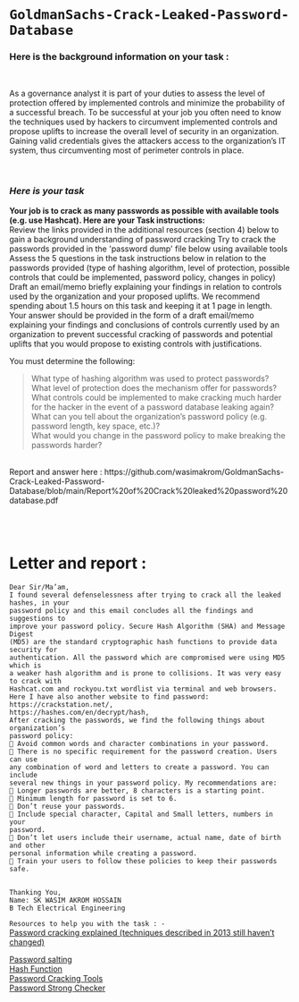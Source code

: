  # `GoldmanSachs-Crack-Leaked-Password-Database` <br/> 
  <h3><b> Here is the background information on your task :  </b> </h3>
  <br/>
  
  <p>
  As a governance analyst it is part of your duties to assess the level of protection offered by implemented controls and minimize the probability of a successful breach. To be successful at your job you often need to know the techniques used by hackers to circumvent implemented controls and propose uplifts to increase the overall level of security in an organization. Gaining valid credentials gives the attackers access to the organization’s IT system, thus circumventing most of perimeter controls in place.
  </p> 
  <br/>
 
  <h3> <i> Here is your task </i></h3>
  <p>
  
  <b>Your job is to crack as many passwords as possible with available tools (e.g. use Hashcat). Here are your Task instructions: </b> <br>
Review the links provided in the additional resources (section 4) below to gain a background understanding of password cracking
Try to crack the passwords provided in the 'password dump' file below using available tools
Assess the 5 questions in the task instructions below in relation to the passwords provided (type of hashing algorithm, level of protection, possible controls that could be implemented, password policy, changes in policy)
Draft an email/memo briefly explaining your findings in relation to controls used by the organization and your proposed uplifts. We recommend spending about 1.5 hours on this task and keeping it at 1 page in length. 
Your answer should be provided in the form of a draft email/memo explaining your findings and conclusions of controls currently used by an organization to prevent successful cracking of passwords and potential uplifts that you would propose to existing controls with justifications.

You must determine the following:
 > What type of hashing algorithm was used to protect passwords? <br>
What level of protection does the mechanism offer for passwords?  <br>
What controls could be implemented to make cracking much harder for the hacker in the event of a password database leaking again?  <br>
What can you tell about the organization’s password policy (e.g. password length, key space, etc.)?   <br>
What would you change in the password policy to make breaking the passwords harder?   

 <br>
 Report and answer here : https://github.com/wasimakrom/GoldmanSachs-Crack-Leaked-Password-Database/blob/main/Report%20of%20Crack%20leaked%20password%20database.pdf
  </p>
  <br>
  <br>
  
 # Letter and report : 
 ```
 Dear Sir/Ma’am, 
I found several defenselessness after trying to crack all the leaked hashes, in your 
password policy and this email concludes all the findings and suggestions to 
improve your password policy. Secure Hash Algorithm (SHA) and Message Digest 
(MD5) are the standard cryptographic hash functions to provide data security for 
authentication. All the password which are compromised were using MD5 which is 
a weaker hash algorithm and is prone to collisions. It was very easy to crack with 
Hashcat.com and rockyou.txt wordlist via terminal and web browsers.
Here I have also another website to find password: https://crackstation.net/,
https://hashes.com/en/decrypt/hash,
After cracking the passwords, we find the following things about organization’s 
password policy:
 Avoid common words and character combinations in your password.
 There is no specific requirement for the password creation. Users can use 
any combination of word and letters to create a password. You can include 
several new things in your password policy. My recommendations are: 
 Longer passwords are better, 8 characters is a starting point. 
 Minimum length for password is set to 6. 
 Don’t reuse your passwords.
 Include special character, Capital and Small letters, numbers in your 
password. 
 Don’t let users include their username, actual name, date of birth and other 
personal information while creating a password.
 Train your users to follow these policies to keep their passwords safe.


Thanking You,
Name: SK WASIM AKROM HOSSAIN
B Tech Electrical Engineering

 ```
  
  ` Resources to help you with the task : - ` <br>
  <a href ="https://arstechnica.com/information-technology/2013/05/how-crackers-make-minced-meat-out-of-your-passwords/">Password cracking explained (techniques described in 2013 still haven’t changed) </a>
  
  <a href = "https://en.wikipedia.org/wiki/Salt_(cryptography)"> Password salting </a> <br>
  <a href ="https://en.wikipedia.org/wiki/Cryptographic_hash_function"> Hash Function </a> <br>
  <a href="https://en.wikipedia.org/wiki/Password_cracking#Software"> Password Cracking Tools </a> <br>
  <a href="https://howsecureismypassword.net/"> Password Strong Checker </a> <br>
  
  
  
